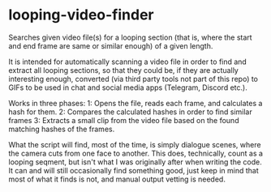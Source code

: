 # looping-video-finder
Searches given video file(s) for a looping section (that is, where the start and end frame are same or similar enough) of a given length.

It is intended for automatically scanning a video file in order to find and extract all looping sections, so that they could be, if they are actually interesting enough, converted (via third party tools not part of this repo) to GIFs to be used in chat and social media apps (Telegram, Discord etc.).

Works in three phases:
  1: Opens the file, reads each frame, and calculates a hash for them.
  2: Compares the calculated hashes in order to find similar frames
  3: Extracts a small clip from the video file based on the found matching hashes of the frames.
  
What the script will find, most of the time, is simply dialogue scenes, where the camera cuts from one face to another. This does, technically, count as a looping seqment, but isn't what I was originally after when writing the code. It can and will still occasionally find something good, just keep in mind that most of what it finds is not, and manual output vetting is needed.
